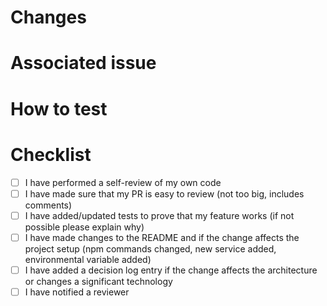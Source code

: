 # Changes

<!-- example:
- Fixes wrong color in button
- Adds a new page
-->

# Associated issue

<!-- example:
Resolves #(ticket number)
-->

# How to test

<!-- example:
1. Open preview link
2. Navigate to ...
3. Tap on ...
4. Verify that ...
5. Etc ...
-->

# Checklist

- [ ] I have performed a self-review of my own code
- [ ] I have made sure that my PR is easy to review (not too big, includes comments)
- [ ] I have added/updated tests to prove that my feature works (if not possible please explain why)
- [ ] I have made changes to the README and if the change affects the project setup (npm commands changed, new service added, environmental variable added)
- [ ] I have added a decision log entry if the change affects the architecture or changes a significant technology
- [ ] I have notified a reviewer

<!-- Please strike through and check off all items that do not apply (rather than removing them) -->
